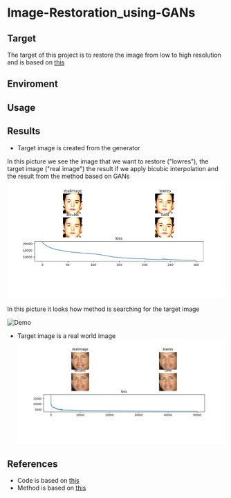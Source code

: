 # Image-Restoration_using-GANs

## Target
The target of this project is to restore the image from low to high resolution and is based on [this](https://arxiv.org/pdf/2005.14036.pdf)
## Enviroment

## Usage
## Results
- Target image is created from the generator

In this picture we see the image that we want to restore ("lowres"), the target image ("real image") the result if we apply      bicubic interpolation and the result from the method based on GANs
![Demo](assets/Figure_1.png)

In this picture it looks how method is searching for the target image

![Demo](assets/animation.gif)


- Target image is a real world image
![Demo](assets/25.png)

## References
- Code is based on [this](https://colab.research.google.com/github/tensorflow/hub/blob/master/examples/colab/tf_hub_generative_image_module.ipynb#scrollTo=KUu4vOt5zI9d)
- Method is based on [this](https://arxiv.org/pdf/2005.14036.pdf)

